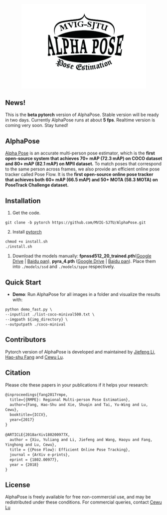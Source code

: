
<div align="center">
    <img src="doc/logo.jpg", width="400">
</div>


## News!

This is the **beta pytorch** version of AlphaPose. Stable version will be ready in two days. Currently AlphaPose runs at about **5 fps**. Realtime version is coming very soon. Stay tuned!

## AlphaPose
[Alpha Pose](http://www.mvig.org/research/alphapose.html) is an accurate multi-person pose estimator, which is the **first open-source system that achieves 70+ mAP (72.3 mAP) on COCO dataset and 80+ mAP (82.1 mAP) on MPII dataset.** 
To match poses that correspond to the same person across frames, we also provide an efficient online pose tracker called Pose Flow. It is the **first open-source online pose tracker that achieves both 60+ mAP (66.5 mAP) and 50+ MOTA (58.3 MOTA) on PoseTrack Challenge dataset.**




## Installation
1. Get the code.
  ```Shell
  git clone -b pytorch https://github.com/MVIG-SJTU/AlphaPose.git

  ```

2. Install [pytorch](https://github.com/pytorch/pytorch)
  ```Shell
  chmod +x install.sh
  ./install.sh
  ```

1. Download the models manually: **fpnssd512_20_trained.pth**([Google Drive](https://drive.google.com/open?id=1KUk3WIFjXBDmNJYXZcdAb9S1k0fWmOMB) | [Baidu pan](https://pan.baidu.com/s/10ZQfHAqvn8SdFnPnuEg0fg)), **pyra_4.pth** ([Google Drive](https://drive.google.com/open?id=1oG1Fxj4oBfKwD1W_2QObxltWybuIk7Y6) | [Baidu pan](https://pan.baidu.com/s/14ONL_T_d1twm9Lxac5x-Ew)). Place them into `./models/ssd` and `./models/sppe` respectively.


## Quick Start
- **Demo**:  Run AlphaPose for all images in a folder and visualize the results with:
```
python demo_fast.py \
--inputlist ./list-coco-minival500.txt \
--imgpath ${img_directory} \
--outputpath ./coco-minival
```



## Contributors
Pytorch version of AlphaPose is developed and maintained by [Jiefeng Li](http://jeff-leaf.site/), [Hao-shu Fang](https://fang-haoshu.github.io/) and [Cewu Lu](http://www.mvig.org/). 

## Citation
Please cite these papers in your publications if it helps your research:

    @inproceedings{fang2017rmpe,
      title={{RMPE}: Regional Multi-person Pose Estimation},
      author={Fang, Hao-Shu and Xie, Shuqin and Tai, Yu-Wing and Lu, Cewu},
      booktitle={ICCV},
      year={2017}
    }

    @ARTICLE{2018arXiv180200977X,
      author = {Xiu, Yuliang and Li, Jiefeng and Wang, Haoyu and Fang, Yinghong and Lu, Cewu},
      title = {{Pose Flow}: Efficient Online Pose Tracking},
      journal = {ArXiv e-prints},
      eprint = {1802.00977},
      year = {2018}
    }



## License
AlphaPose is freely available for free non-commercial use, and may be redistributed under these conditions. For commercial queries, contact [Cewu Lu](http://www.mvig.org/)
